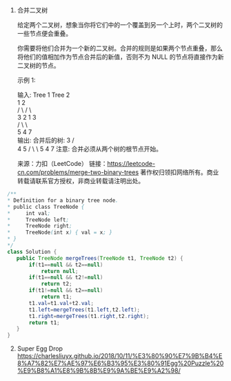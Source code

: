 1.  合并二叉树
    
    给定两个二叉树，想象当你将它们中的一个覆盖到另一个上时，两个二叉树的一些节点便会重叠。
    
    你需要将他们合并为一个新的二叉树。合并的规则是如果两个节点重叠，那么将他们的值相加作为节点合并后的新值，否则不为 NULL 的节点将直接作为新二叉树的节点。
    
    示例 1:
    
    输入: 
        Tree 1                     Tree 2                  
              1                         2                             
             / \                       / \                            
            3   2                     1   3                        
           /                           \   \                      
          5                             4   7                  
    输出: 
    合并后的树:
             3
            / \
           4   5
          / \   \ 
         5   4   7
    注意: 合并必须从两个树的根节点开始。
    
    来源：力扣（LeetCode）
    链接：https://leetcode-cn.com/problems/merge-two-binary-trees
    著作权归领扣网络所有。商业转载请联系官方授权，非商业转载请注明出处。
 ```java
/**
 * Definition for a binary tree node.
 * public class TreeNode {
 *     int val;
 *     TreeNode left;
 *     TreeNode right;
 *     TreeNode(int x) { val = x; }
 * }
 */
class Solution {
    public TreeNode mergeTrees(TreeNode t1, TreeNode t2) {
        if(t1==null && t2==null) 
            return null;
        if(t1==null && t2!=null)
            return t2;
        if(t1!=null && t2==null)
            return t1;
        t1.val=t1.val+t2.val;
        t1.left=mergeTrees(t1.left,t2.left);
        t1.right=mergeTrees(t1.right,t2.right);
        return t1;
    }
}
```


2. Super Egg Drop
https://charlesliuyx.github.io/2018/10/11/%E3%80%90%E7%9B%B4%E8%A7%82%E7%AE%97%E6%B3%95%E3%80%91Egg%20Puzzle%20%E9%B8%A1%E8%9B%8B%E9%9A%BE%E9%A2%98/